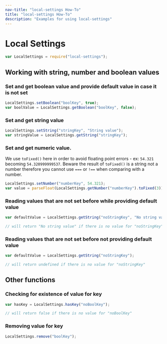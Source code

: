 ```yaml
---
nav-title: "local-settings How-To"
title: "local-settings How-To"
description: "Examples for using local-settings"
---
```

# Local Settings
``` JavaScript
var LocalSettings = require("local-settings");

```
## Working with string, number and boolean values
### Set and get boolean value and provide default value in case it is not set
``` JavaScript
LocalSettings.setBoolean("boolKey", true);
var boolValue = LocalSettings.getBoolean("boolKey", false);

```
### Set and get string value
``` JavaScript
LocalSettings.setString("stringKey", "String value");
var stringValue = LocalSettings.getString("stringKey");

```
### Set and get numeric value.
We use `toFixed()` here in order to avoid floating point errors - ex: `54.321` becoming `54.320999999537`.
Beware the result of `toFixed()` is a string not a number therefore you cannot use `===` or `!==` when comparing with a number.
``` JavaScript
LocalSettings.setNumber("numberKey", 54.321);
var value = parseFloat(LocalSettings.getNumber("numberKey").toFixed(3));

```
### Reading values that are not set before while providing default value
``` JavaScript
var defaultValue = LocalSettings.getString("noStringKey", "No string value");

// will return "No string value" if there is no value for "noStringKey"
```
### Reading values that are not set before not providing default value
``` JavaScript
var defaultValue = LocalSettings.getString("noStringKey");

// will return undefined if there is no value for "noStringKey"
```
## Other functions
### Checking for existence of value for key
``` JavaScript
var hasKey = LocalSettings.hasKey("noBoolKey");

// will return false if there is no value for "noBoolKey"
```
### Removing value for key
``` JavaScript
LocalSettings.remove("boolKey");

```
